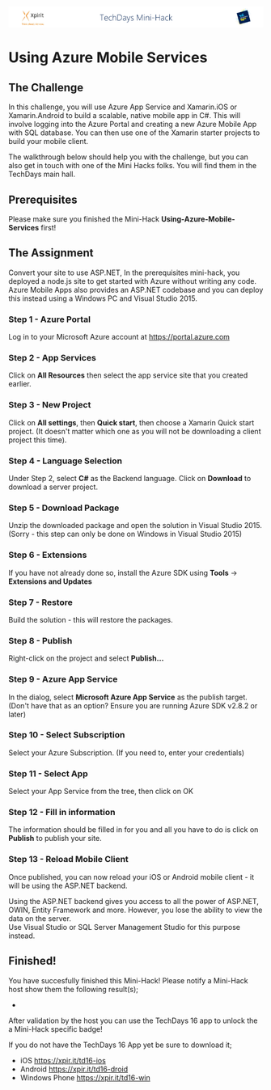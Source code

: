 ![Xpirit TechDays MiniHack Banner](../HackBanner-s.png)
# Using Azure Mobile Services

## The Challenge ##

In this challenge, you will use Azure App Service and Xamarin.iOS or Xamarin.Android to build a scalable, native mobile app in C#.  This will involve logging into the Azure Portal and creating a new Azure Mobile App with SQL database.  You can then use one of the Xamarin starter projects to build your mobile client.

The walkthrough below should help you with the challenge, but you can also get in touch with one of the Mini Hacks folks. You will find them in the TechDays main hall.

## Prerequisites ##
Please make sure you finished the Mini-Hack **Using-Azure-Mobile-Services** first!

## The Assignment ##
Convert your site to use ASP.NET, In the prerequisites mini-hack, you deployed a node.js site to get started with Azure without writing any code.
Azure Mobile Apps also provides an ASP.NET codebase and you can deploy this instead using a Windows PC and Visual Studio 2015.

### Step 1 - Azure Portal ###
Log in to your Microsoft Azure account at <https://portal.azure.com>

### Step 2 - App Services ###
Click on **All Resources** then select the app service site that you created earlier.

### Step 3 - New Project ###
Click on **All settings**, then **Quick start**, then choose a Xamarin Quick start project.  (It doesn't matter which one as you will not be downloading a client project this time).

### Step 4 - Language Selection ###
Under Step 2, select **C#** as the Backend language.  Click on **Download** to download a server project.

### Step 5 - Download Package ###
Unzip the downloaded package and open the solution in Visual Studio 2015.  (Sorry - this step can only be done on Windows in Visual Studio 2015)

### Step 6 - Extensions ###
If you have not already done so, install the Azure SDK using **Tools** -> **Extensions and Updates**

### Step 7 - Restore ###
Build the solution - this will restore the packages.

### Step 8 - Publish ###
Right-click on the project and select **Publish...**

### Step 9 - Azure App Service ###
In the dialog, select **Microsoft Azure App Service** as the publish target.  (Don't have that as an option?  Ensure you are running Azure SDK v2.8.2 or later)

### Step 10 - Select Subscription ###
Select your Azure Subscription.  (If you need to, enter your credentials)

### Step 11 - Select App ###
Select your App Service from the tree, then click on OK

### Step 12 - Fill in information ###
The information should be filled in for you and all you have to do is click on **Publish** to publish your site.

### Step 13 - Reload Mobile Client ###
Once published, you can now reload your iOS or Android mobile client - it will be using the ASP.NET backend.

Using the ASP.NET backend gives you access to all the power of ASP.NET, OWIN, Entity Framework and more.  However, you lose the ability to view the data on the server.  
Use Visual Studio or SQL Server Management Studio for this purpose instead.

## Finished! ##
You have succesfully finished this Mini-Hack! Please notify a Mini-Hack host show them the following result(s);

- 

After validation by the host you can use the TechDays 16 app to unlock the a Mini-Hack specific badge!

If you do not have the TechDays 16 App yet be sure to download it;
- iOS <https://xpir.it/td16-ios>
- Android <https://xpir.it/td16-droid>
- Windows Phone <https://xpir.it/td16-win>